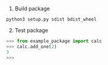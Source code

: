 
1. Build package

```
python3 setup.py sdist bdist_wheel
```

2. Test package

```python
>>> from example_package import calc
>>> calc.add_one(2)
3
>>>
```